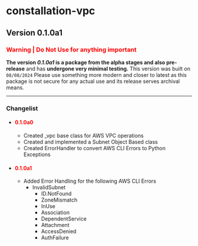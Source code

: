 # constallation-vpc
## Version 0.1.0a1
### **<span style="color:red;">Warning | Do Not Use for anything important</span>**
**The version _0.1.0a1_ is a package from the alpha stages and also pre-release** and has **undergone very minimal testing.** This version was built on `08/08/2024` Please use something more modern and closer to latest as this package is not secure for any actual use and its release serves archival means. 

***
### Changelist
- #### **<span style="color:red;">0.1.0a0</span>**
  - Created _vpc base class for AWS VPC operations
  - Created and implemented a Subnet Object Based class
  - Created ErrorHandler to convert AWS CLI Errors to Python Exceptions
- #### **<span style="color:red;">0.1.0a1</span>**
  - Added Error Handling for the following AWS CLI Errors 
    - InvalidSubnet
      - ID.NotFound
      - ZoneMismatch
      - InUse
      - Association
      - DependentService
      - Attachment
      - AccessDenied
      - AuthFailure